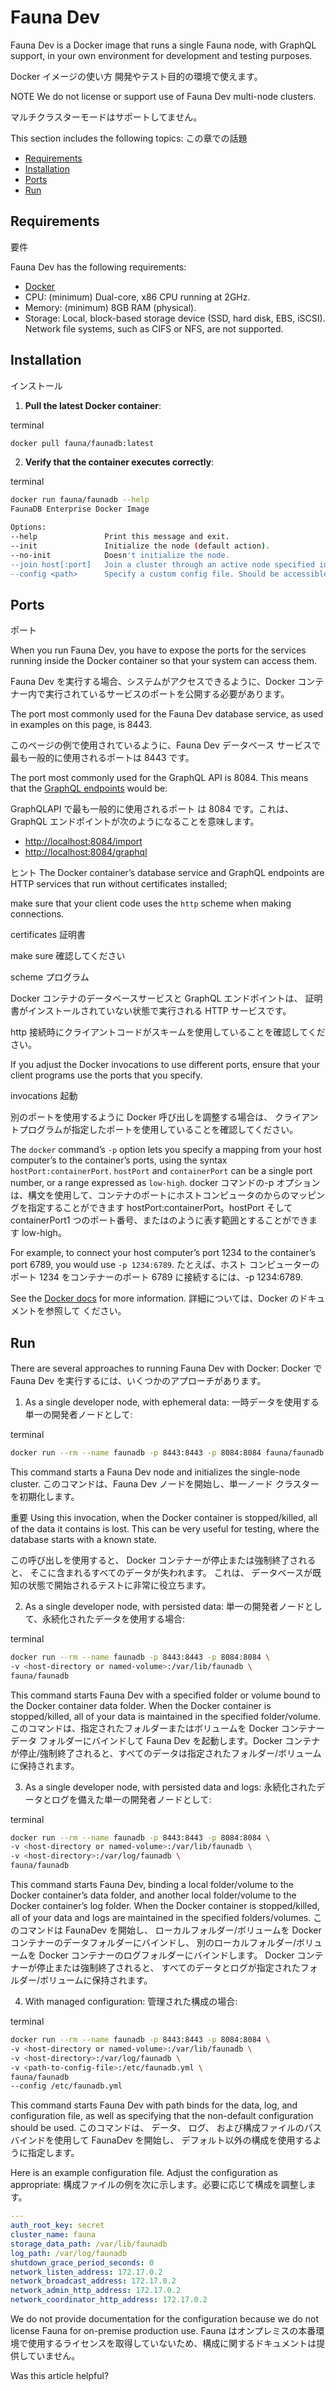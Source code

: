 # Fauna Dev

Fauna Dev is a Docker image that runs a single Fauna node,
with GraphQL support,
in your own environment for development and testing purposes.

Docker イメージの使い方
開発やテスト目的の環境で使えます。

NOTE
We do not license or support use of Fauna Dev multi-node clusters.

マルチクラスターモードはサポートしてません。

This section includes the following topics:
この章での話題

- [Requirements](#requirements)
- [Installation](#install)
- [Ports](#ports)
- [Run](#run)

## [](#requirements)Requirements

要件

Fauna Dev has the following requirements:

- [Docker](https://www.docker.com/)
- CPU: (minimum) Dual-core, x86 CPU running at 2GHz.
- Memory: (minimum) 8GB RAM (physical).
- Storage: Local, block-based storage device (SSD, hard disk, EBS, iSCSI).
  Network file systems, such as CIFS or NFS, are not supported.

## [](#install)Installation

インストール

1.  **Pull the latest Docker container**:

terminal

```bash
docker pull fauna/faunadb:latest
```

2.  **Verify that the container executes correctly**:

terminal

```bash
docker run fauna/faunadb --help
FaunaDB Enterprise Docker Image

Options:
--help               Print this message and exit.
--init               Initialize the node (default action).
--no-init            Doesn't initialize the node.
--join host[:port]   Join a cluster through an active node specified in host and port.
--config <path>      Specify a custom config file. Should be accessible inside the docker image.
```

## [](#ports)Ports

ポート

When you run Fauna Dev, you have to expose the ports for the services running inside the Docker container so that your system can access them.

Fauna Dev を実行する場合、システムがアクセスできるように、Docker コンテナー内で実行されているサービスのポートを公開する必要があります。

The port most commonly used for the Fauna Dev database service, as used in examples on this page, is 8443.

このページの例で使用されているように、Fauna Dev データベース サービスで最も一般的に使用されるポートは 8443 です。

The port most commonly used for the GraphQL API is 8084. This means that the [GraphQL endpoints](https://docs.fauna.com/fauna/current/api/graphql/endpoints) would be:

GraphQLAPI で最も一般的に使用されるポート は 8084 です。これは、GraphQL エンドポイントが次のようになることを意味します。

- [http://localhost:8084/import](http://localhost:8084/import)
- [http://localhost:8084/graphql](http://localhost:8084/graphql)

ヒント
The Docker container’s database service
and GraphQL endpoints are HTTP services
that run without certificates installed;

make sure that your client code uses the `http` scheme when making connections.

certificates
証明書

make sure
確認してください

scheme
プログラム

Docker コンテナのデータベースサービスと GraphQL エンドポイントは、
証明書がインストールされていない状態で実行される HTTP サービスです。

http 接続時にクライアントコードがスキームを使用していることを確認してください。

If you adjust the Docker invocations to use different ports,
ensure that your client programs use the ports that you specify.

invocations
起動

別のポートを使用するように Docker 呼び出しを調整する場合は、
クライアントプログラムが指定したポートを使用していることを確認してください。

The `docker` command’s `-p` option lets you specify a mapping from your host computer’s to the container’s ports, using the syntax `hostPort:containerPort`. `hostPort` and `containerPort` can be a single port number, or a range expressed as `low-high`.
docker コマンドの-p オプションは、構文を使用して、コンテナのポートにホストコンピュータのからのマッピングを指定することができます hostPort:containerPort。hostPort そして containerPort1 つのポート番号、またはのように表す範囲とすることができます low-high。

For example, to connect your host computer’s port 1234 to the container’s port 6789, you would use `-p 1234:6789`.
たとえば、ホスト コンピューターのポート 1234 をコンテナーのポート 6789 に接続するには、-p 1234:6789.

See the [Docker docs](https://docs.docker.com/engine/reference/run/#expose-incoming-ports) for more information.
詳細については、Docker のドキュメントを参照して ください。

## [](#run)Run

There are several approaches to running Fauna Dev with Docker:
Docker で Fauna Dev を実行するには、いくつかのアプローチがあります。

1.  As a single developer node, with ephemeral data:
    一時データを使用する単一の開発者ノードとして:

terminal

```bash
docker run --rm --name faunadb -p 8443:8443 -p 8084:8084 fauna/faunadb
```

This command starts a Fauna Dev node and initializes the single-node cluster.
このコマンドは、Fauna Dev ノードを開始し、単一ノード クラスターを初期化します。

重要
Using this invocation,
when the Docker container is stopped/killed,
all of the data it contains is lost.
This can be very useful for testing,
where the database starts with a known state.

この呼び出しを使用すると、
Docker コンテナーが停止または強制終了されると、
そこに含まれるすべてのデータが失われます。
これは、
データベースが既知の状態で開始されるテストに非常に役立ちます。

2.  As a single developer node, with persisted data:
    単一の開発者ノードとして、永続化されたデータを使用する場合:

terminal

```bash
docker run --rm --name faunadb -p 8443:8443 -p 8084:8084 \
-v <host-directory or named-volume>:/var/lib/faunadb \
fauna/faunadb
```

This command starts Fauna Dev with a specified folder or volume bound to the Docker container data folder. When the Docker container is stopped/killed, all of your data is maintained in the specified folder/volume.
このコマンドは、指定されたフォルダーまたはボリュームを Docker コンテナー データ フォルダーにバインドして Fauna Dev を起動します。Docker コンテナが停止/強制終了されると、すべてのデータは指定されたフォルダー/ボリュームに保持されます。

3.  As a single developer node, with persisted data and logs:
    永続化されたデータとログを備えた単一の開発者ノードとして:

terminal

```bash
docker run --rm --name faunadb -p 8443:8443 -p 8084:8084 \
-v <host-directory or named-volume>:/var/lib/faunadb \
-v <host-directory>:/var/log/faunadb \
fauna/faunadb
```

This command starts Fauna Dev,
binding a local folder/volume to the Docker container’s data folder,
and another local folder/volume to the Docker container’s log folder.
When the Docker container is stopped/killed,
all of your data and logs are maintained in the specified folders/volumes.
このコマンドは FaunaDev を開始し、
ローカルフォルダー/ボリュームを
Docker コンテナーのデータフォルダーにバインドし、
別のローカルフォルダー/ボリュームを
Docker コンテナーのログフォルダーにバインドします。
Docker コンテナーが停止または強制終了されると、
すべてのデータとログが指定されたフォルダー/ボリュームに保持されます。

4.  With managed configuration:
    管理された構成の場合:

terminal

```bash
docker run --rm --name faunadb -p 8443:8443 -p 8084:8084 \
-v <host-directory or named-volume>:/var/lib/faunadb \
-v <host-directory>:/var/log/faunadb \
-v <path-to-config-file>:/etc/faunadb.yml \
fauna/faunadb
--config /etc/faunadb.yml
```

This command starts Fauna Dev with path binds for the data,
log,
and configuration file,
as well as specifying that the non-default configuration should be used.
このコマンドは、
データ、
ログ、
および構成ファイルのパスバインドを使用して FaunaDev を開始し、
デフォルト以外の構成を使用するように指定します。

Here is an example configuration file. Adjust the configuration as appropriate:
構成ファイルの例を次に示します。必要に応じて構成を調整します。

```yaml
---
auth_root_key: secret
cluster_name: fauna
storage_data_path: /var/lib/faunadb
log_path: /var/log/faunadb
shutdown_grace_period_seconds: 0
network_listen_address: 172.17.0.2
network_broadcast_address: 172.17.0.2
network_admin_http_address: 172.17.0.2
network_coordinator_http_address: 172.17.0.2
```

We do not provide documentation for the configuration because we do not license Fauna for on-premise production use.
Fauna はオンプレミスの本番環境で使用するライセンスを取得していないため、構成に関するドキュメントは提供していません。

Was this article helpful?
